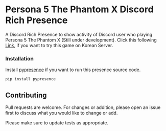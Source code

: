 # Persona 5 The Phantom X Discord Rich Presence

A Discord Rich Presence to show activity of Discord user who playing Persona 5 The Phantom X (Still under development). Click this following [Link](https://p5x.perfectworld.com/kr/index.html), if you want to try this game on Korean Server.

### Installation

Install [pypresence](https://qwertyquerty.github.io/pypresence/html/index.html) if you want to run this presence source code.

```bash
pip install pypresence
```

## Contributing

Pull requests are welcome. For changes or addition, please open an issue first
to discuss what you would like to change or add.

Please make sure to update tests as appropriate.